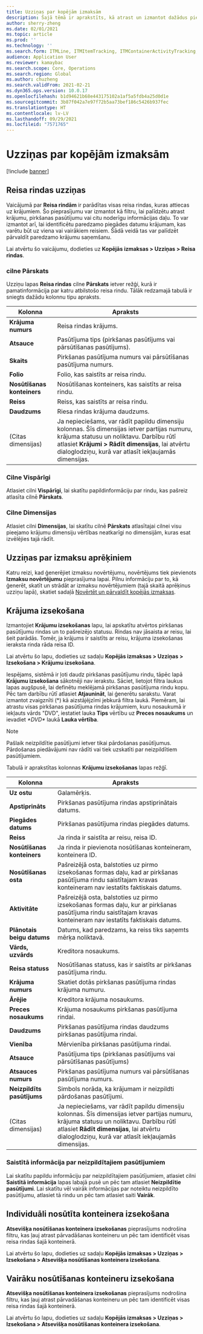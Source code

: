 ```yaml
---
title: Uzziņas par kopējām izmaksām
description: Šajā tēmā ir aprakstīts, kā atrast un izmantot dažādus pieprasījumu tipus, kas ir pieejami Kopējo izmaksu modulim.
author: sherry-zheng
ms.date: 02/01/2021
ms.topic: article
ms.prod: ''
ms.technology: ''
ms.search.form: ITMLine, ITMItemTracking, ITMContainerActivityTracking, ITMContainerTracking
audience: Application User
ms.reviewer: kamaybac
ms.search.scope: Core, Operations
ms.search.region: Global
ms.author: chuzheng
ms.search.validFrom: 2021-02-21
ms.dyn365.ops.version: 10.0.17
ms.openlocfilehash: b1d94621b68e443175102a1af5a5fdb4a25d0d1e
ms.sourcegitcommit: 3b87f042a7e97f72b5aa73bef186c5426b937fec
ms.translationtype: HT
ms.contentlocale: lv-LV
ms.lasthandoff: 09/29/2021
ms.locfileid: "7571765"
---
```

# <a name="landed-cost-inquiries"></a>Uzziņas par kopējām izmaksām

[!include [banner](../../includes/banner.md)]

## <a name="voyage-line-inquiries"></a>Reisa rindas uzziņas

Vaicājumā par **Reisa rindām** ir parādītas visas reisa rindas, kuras attiecas uz krājumiem. Šo pieprasījumu var izmantot kā filtru, lai palīdzētu atrast krājumu, pirkšanas pasūtījumu vai citu noderīgu informācijas daļu. To var izmantot arī, lai identificētu paredzamo piegādes datumu krājumam, kas varētu būt uz viena vai vairākiem reisiem. Šādā veidā tas var palīdzēt pārvaldīt paredzamo krājumu saņemšanu.

Lai atvērtu šo vaicājumu, dodieties uz **Kopējās izmaksas \> Uzziņas \> Reisa rindas**.

### <a name="overview-tab"></a>cilne Pārskats

Uzziņu lapas **Reisa rindas** cilne **Pārskats** ietver režģi, kurā ir pamatinformācija par katru atbilstošo reisa rindu. Tālāk redzamajā tabulā ir sniegts dažādu kolonnu tipu apraksts.

| Kolonna | Apraksts |
|---|---|
| **Krājuma numurs** | Reisa rindas krājums. |
| **Atsauce** | Pasūtījuma tips (pirkšanas pasūtījums vai pārsūtīšanas pasūtījums). |
| **Skaits** | Pirkšanas pasūtījuma numurs vai pārsūtīšanas pasūtījuma numurs. |
| **Folio** | Folio, kas saistīts ar reisa rindu. |
| **Nosūtīšanas konteiners** | Nosūtīšanas konteiners, kas saistīts ar reisa rindu. |
| **Reiss** | Reiss, kas saistīts ar reisa rindu. |
| **Daudzums** | Riesa rindas krājuma daudzums. |
| (Citas dimensijas) | Ja nepieciešams, var rādīt papildu dimensiju kolonnas. Šīs dimensijas ietver partijas numuru, krājuma statusu un noliktavu. Darbību rūtī atlasiet **Krājumi \> Rādīt dimensijas**, lai atvērtu dialoglodziņu, kurā var atlasīt iekļaujamās dimensijas. |

### <a name="general-tab"></a>Cilne Vispārīgi

Atlasiet cilni **Vispārīgi**, lai skatītu papildinformāciju par rindu, kas pašreiz atlasīta cilnē **Pārskats**.

### <a name="dimensions-tab"></a>Cilne Dimensijas

Atlasiet cilni **Dimensijas**, lai skatītu cilnē **Pārskats** atlasītajai cilnei visu pieejamo krājumu dimensiju vērtības neatkarīgi no dimensijām, kuras esat izvēlējies tajā rādīt.

## <a name="cost-estimate-inquiries"></a>Uzziņas par izmaksu aprēķiniem

Katru reizi, kad ģenerējiet izmaksu novērtējumu, novērtējums tiek pievienots **Izmaksu novērtējumu** pieprasījuma lapai. Pilnu informāciju par to, kā ģenerēt, skatīt un strādāt ar izmaksu novērtējumiem (tajā skaitā aprēķinus uzziņu lapā), skatiet sadaļā [Novērtēt un pārvaldīt kopējās izmaksas](estimate-manage-landed-costs.md).

## <a name="item-tracking"></a>Krājuma izsekošana

Izmantojiet **Krājumu izsekošanas** lapu, lai apskatītu atvērtos pirkšanas pasūtījumu rindas un to pašreizējo statusu. Rindas nav jāsaista ar reisu, lai šeit parādās. Tomēr, ja krājums ir saistīts ar reisu, krājuma izsekošanas ieraksta rinda rāda reisa ID.

Lai atvērtu šo lapu, dodieties uz sadaļu **Kopējās izmaksas \> Uzziņas \> Izsekošana \> Krājumu izsekošana**.

Iespējams, sistēmā ir ļoti daudz pirkšanas pasūtījumu rindu, tāpēc lapā **Krājumu izsekošana** sākotnēji nav ierakstu. Sāciet, lietojot filtra laukus lapas augšpusē, lai definētu meklējamā pirkšanas pasūtījuma rindu kopu. Pēc tam darbību rūtī atlasiet **Atjaunināt**, lai ģenerētu sarakstu. Varat izmantot zvaigznīti (\*) kā aizstājējzīmi jebkurā filtra laukā. Piemēram, lai atrastu visas pirkšanas pasūtījuma rindas krājumiem, kuru nosaukumā ir iekļauts vārds "DVD", iestatiet lauka **Tips** vērtību uz **Preces nosaukums** un ievadiet *\*DVD\** laukā **Lauka vērtība**.

> [!NOTE]
> Pašlaik neizpildītie pasūtījumi ietver tikai pārdošanas pasūtījumus. Pārdošanas piedāvājumi nav rādīti vai tiek uzskatīti par neizpildītiem pasūtījumiem.

Tabulā ir aprakstītas kolonnas **Krājumu izsekošanas** lapas režģī.

| Kolonna | Apraksts |
|---|---|
| **Uz ostu** | Galamērķis. |
| **Apstiprināts** | Pirkšanas pasūtījuma rindas apstiprinātais datums. |
| **Piegādes datums** | Pirkšanas pasūtījuma rindas piegādes datums. |
| **Reiss** | Ja rinda ir saistīta ar reisu, reisa ID. |
| **Nosūtīšanas konteiners** | Ja rinda ir pievienota nosūtīšanas konteineram, konteinera ID. |
| **Nosūtīšanas osta** | Pašreizējā osta, balstoties uz pirmo izsekošanas formas daļu, kad ar pirkšanas pasūtījuma rindu saistītajam kravas konteineram nav iestatīts faktiskais datums. |
| **Aktivitāte** | Pašreizējā osta, balstoties uz pirmo izsekošanas formas daļu, kur ar pirkšanas pasūtījuma rindu saistītajam kravas konteineram nav iestatīts faktiskais datums. |
| **Plānotais beigu datums** | Datums, kad paredzams, ka reiss tiks saņemts mērķa noliktavā. |
| **Vārds, uzvārds** | Kreditora nosaukums. |
| **Reisa statuss** | Nosūtīšanas statuss, kas ir saistīts ar pirkšanas pasūtījuma rindu. |
| **Krājuma numurs** | Skatiet dotās pirkšanas pasūtījuma rindas krājuma numuru. |
| **Ārējie** | Kreditora krājuma nosaukums. |
| **Preces nosaukums** | Krājuma nosaukums pirkšanas pasūtījuma rindai. |
| **Daudzums** | Pirkšanas pasūtījuma rindas daudzums pirkšanas pasūtījuma rindai. |
| **Vienība** | Mērvienība pirkšanas pasūtījuma rindai. |
| **Atsauce** | Pasūtījuma tips (pirkšanas pasūtījums vai pārsūtīšanas pasūtījums) |
| **Atsauces numurs** | Pirkšanas pasūtījuma numurs vai pārsūtīšanas pasūtījuma numurs. |
| **Neizpildīts pasūtījums** | Simbols norāda, ka krājumam ir neizpildti pārdošanas pasūtījumi. |
| (Citas dimensijas) | Ja nepieciešams, var rādīt papildu dimensiju kolonnas. Šīs dimensijas ietver partijas numuru, krājuma statusu un noliktavu. Darbību rūtī atlasiet **Rādīt dimensijas**, lai atvērtu dialoglodziņu, kurā var atlasīt iekļaujamās dimensijas. |

### <a name="related-information-about-backorders"></a>Saistītā informācija par neizpildītajiem pasūtījumiem

Lai skatītu papildu informāciju par neizpildītajiem pasūtījumiem, atlasiet cilni **Saistītā informācija** lapas labajā pusē un pēc tam atlasiet **Neizpildītie pasūtījumi**. Lai skatītu vēl vairāk informācijas par noteiktu neizpildīto pasūtījumu, atlasiet tā rindu un pēc tam atlasiet saiti **Vairāk**.

## <a name="individual-shipping-container-tracking"></a>Individuāli nosūtīta konteinera izsekošana

**Atsevišķa nosūtīšanas konteinera izsekošanas** pieprasījums nodrošina filtru, kas ļauj atrast pārvadāšanas konteineru un pēc tam identificēt visas reisa rindas šajā konteinerā.

Lai atvērtu šo lapu, dodieties uz sadaļu **Kopējās izmaksas \> Uzziņas \> Izsekošana \> Atsevišķa nosūtīšanas konteinera izsekošana**.

## <a name="multiple-shipping-container-tracking"></a>Vairāku nosūtīšanas konteineru izsekošana

**Atsevišķa nosūtīšanas konteinera izsekošanas** pieprasījums nodrošina filtru, kas ļauj atrast pārvadāšanas konteineru un pēc tam identificēt visas reisa rindas šajā konteinerā.

Lai atvērtu šo lapu, dodieties uz sadaļu **Kopējās izmaksas \> Uzziņas \> Izsekošana \> Atsevišķa nosūtīšanas konteinera izsekošana**.
